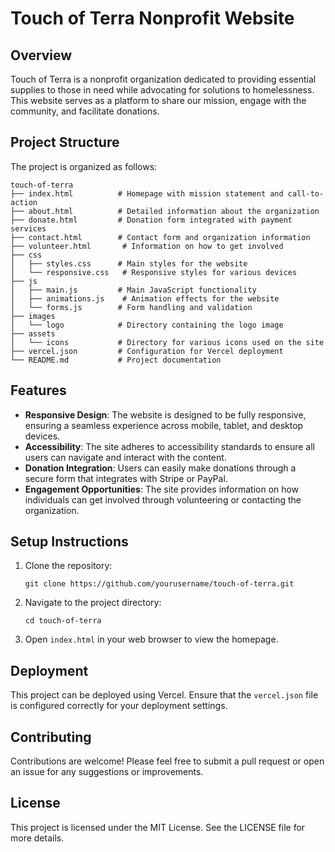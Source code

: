 # Touch of Terra Nonprofit Website

## Overview
Touch of Terra is a nonprofit organization dedicated to providing essential supplies to those in need while advocating for solutions to homelessness. This website serves as a platform to share our mission, engage with the community, and facilitate donations.

## Project Structure
The project is organized as follows:

```
touch-of-terra
├── index.html          # Homepage with mission statement and call-to-action
├── about.html          # Detailed information about the organization
├── donate.html         # Donation form integrated with payment services
├── contact.html        # Contact form and organization information
├── volunteer.html       # Information on how to get involved
├── css
│   ├── styles.css      # Main styles for the website
│   └── responsive.css   # Responsive styles for various devices
├── js
│   ├── main.js         # Main JavaScript functionality
│   ├── animations.js    # Animation effects for the website
│   └── forms.js        # Form handling and validation
├── images
│   └── logo            # Directory containing the logo image
├── assets
│   └── icons           # Directory for various icons used on the site
├── vercel.json         # Configuration for Vercel deployment
└── README.md           # Project documentation
```

## Features
- **Responsive Design**: The website is designed to be fully responsive, ensuring a seamless experience across mobile, tablet, and desktop devices.
- **Accessibility**: The site adheres to accessibility standards to ensure all users can navigate and interact with the content.
- **Donation Integration**: Users can easily make donations through a secure form that integrates with Stripe or PayPal.
- **Engagement Opportunities**: The site provides information on how individuals can get involved through volunteering or contacting the organization.

## Setup Instructions
1. Clone the repository:
   ```
   git clone https://github.com/yourusername/touch-of-terra.git
   ```
2. Navigate to the project directory:
   ```
   cd touch-of-terra
   ```
3. Open `index.html` in your web browser to view the homepage.

## Deployment
This project can be deployed using Vercel. Ensure that the `vercel.json` file is configured correctly for your deployment settings.

## Contributing
Contributions are welcome! Please feel free to submit a pull request or open an issue for any suggestions or improvements.

## License
This project is licensed under the MIT License. See the LICENSE file for more details.